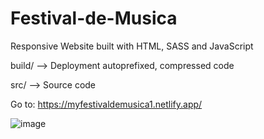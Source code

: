 # Festival-de-Musica
Responsive Website built with HTML, SASS and JavaScript

build/ --> Deployment autoprefixed, compressed code

src/ --> Source code

Go to: https://myfestivaldemusica1.netlify.app/

![image](https://user-images.githubusercontent.com/79431648/132426172-4094b23d-2376-4377-a387-47039ef1621d.png)

